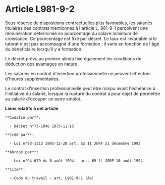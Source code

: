 # Article L981-9-2

Sous réserve de dispositions contractuelles plus favorables, les salariés titulaires des contrats mentionnés à l'article L.
981-9-1 perçoivent une rémunération déterminée en pourcentage du salaire minimum de croissance. Ce pourcentage est fixé par
décret. Le taux est invariable si le tutorat n'est pas accompagné d'une formation ; il varie en fonction de l'âge du
bénéficiaire lorsqu'il y a formation.

Le décret prévu au premier alinéa fixe également les conditions de déduction des avantages en nature.

Les salariés en contrat d'insertion professionnelle ne peuvent effectuer d'heures supplémentaires.

Le contrat d'insertion professionnelle peut être rompu avant l'échéance à l'initiative du salarié, lorsque la rupture du
contrat a pour objet de permettre au salarié d'occuper un autre emploi.

**Liens relatifs à cet article**

	**Codifié par**:

	  - Décret n°73-1046 1973-11-15

	**Créé par**:

	  - Loi n°93-1313 1993-12-20 art. 62 II JORF 21 décembre 1993

	**Abrogé par**:

	  - Loi n°94-679 du 8 août 1994 - art. 69 () JORF 10 août 1994

	**Cite**:

	  - Code du travail - art. L981-9-1 (Ab)
